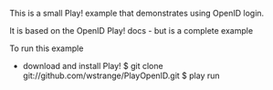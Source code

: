 This is a small Play! example that demonstrates using OpenID login. 

It is based on the OpenID Play! docs - but is a complete example

To run this example 
- download and install Play! 
$ git clone git://github.com/wstrange/PlayOpenID.git
$ play run 


